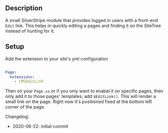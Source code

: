 ## Description

A small SilverStripe module that provides logged in users with a front-end `Edit` link. This helps in quickly editing a pages and finding it on the SiteTree instead of hunting for it.

## Setup

Add the extension to your site's yml configuration

```yaml

Page:
  extensions:
    - CMSEditLink

```

Then on your `Page.ss` or if you only want to enabel it on specific pages, then only add it to those pages' templates; add `$EditLink()`. This will render a small link on the page. Right now it's positioned fixed at the bottom left corner of the page.

Changelog:

- 2020-06-22: initial commit
